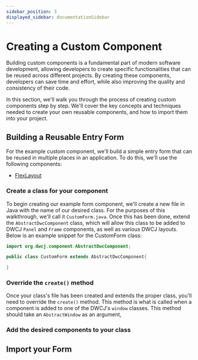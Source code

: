 ```yaml
---
sidebar_position: 3
displayed_sidebar: documentationSidebar
---
```


# Creating a Custom Component

Building custom components is a fundamental part of modern software development, allowing developers to create specific functionalities that can be reused across different projects. By creating these components, developers can save time and effort, while also improving the quality and consistency of their code.

In this section, we'll walk you through the process of creating custom components step by step. We'll  cover the key concepts and techniques needed to create your own reusable components, and how to import them into your project.

## Building a Reusable Entry Form

For the example custom component, we'll build a simple entry form that can be reused in multiple places in an application. To do this, we'll use the following components:

- [FlexLayout](../layouts/flex_layouts.md)

### Create a class for your component 

To begin creating our example form component, we'll create a new file in Java with the name of our desired class. For the purposes of this walkthrough, we'll call it `CustomForm.java`. Once this has been done, extend the `AbstractDwcComponent` class, which will allow this class to be added to DWCJ `Panel` and `Frame` components, as well as various DWCJ layouts.
Below is an example snippet for the CustomForm class:

```java
import org.dwcj.component.AbstractDwcComponent;

public class CustomForm extends AbstractDwcComponent{

}
```

### Override the `create()` method

Once your class's file has been created and extends the proper class, you'll need to override the `create()` method. This method is what is called when a component is added to one of the DWCJ's `window` classes. This method should take an `AbstractWindow` as an argument, 


### Add the desired components to your class

## Import your Form